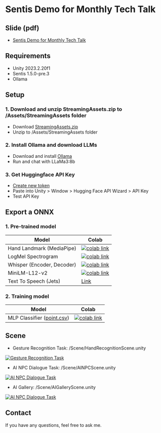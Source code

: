 # Sentis Demo for Monthly Tech Talk


## Slide (pdf) ###
- [Sentis Demo for Monthly Tech Talk](https://github.com/skykim/202407_TechTalk_SentisDemo/blob/main/Print%20of%2020240725_Unity%20Monthly%20Tech%20Talk_Unity%20Sentis.pdf)


## Requirements ##
- Unity 2023.2.20f1
- Sentis 1.5.0-pre.3
- Ollama


## Setup ##

### 1. Download and unzip StreamingAssets.zip to /Assets/StreamingAssets folder ###
- Download [StreamingAssets.zip](https://drive.google.com/file/d/1Bl4vNthQ9zQvw5SbgpgSmErCBWIFTWG9/view?usp=sharing)
- Unzip to /Assets/StreamingAssets folder

### 2. Install Ollama and download LLMs ###
- Download and install [Ollama](https://github.com/ollama/ollama)
- Run and chat with LLaMa3:8b

### 3. Get Huggingface API Key ###
- [Create new token](https://huggingface.co/settings/tokens)
- Paste into Unity > Window > Hugging Face API Wizard > API Key
- Test API Key


## Export a ONNX ##

### 1. Pre-trained model ###

| Model  | Colab |
| ------------- | ------------- |
| Hand Landmark (MediaPipe)  | <a href="https://colab.research.google.com/drive/1zWyOR1wk-idryt4xiWGxP3P6HsLZE3v4?usp=sharing"><img alt="colab link" src="https://colab.research.google.com/assets/colab-badge.svg" /></a>  |
| LogMel Spectrogram   | <a href="https://colab.research.google.com/drive/1AIH37wtF1WSU6AeZtFy_nG923cSAavmG?usp=sharing"><img alt="colab link" src="https://colab.research.google.com/assets/colab-badge.svg" /></a>  |
| Whisper (Encoder, Decoder)   | <a href="https://colab.research.google.com/drive/1byrBznenpFbIn4hRNHRFLIHXGhXq3nEU?usp=sharing"><img alt="colab link" src="https://colab.research.google.com/assets/colab-badge.svg" /></a>  |
| MiniLM-L12-v2   | <a href="https://colab.research.google.com/drive/1zjKi_6rzW-nGCfcvslKYSzSC-3QwJEw9?usp=sharing"><img alt="colab link" src="https://colab.research.google.com/assets/colab-badge.svg" /></a>  |
| Text To Speech (Jets) | [Link](https://github.com/Masao-Someki/espnet_onnx/) |

### 2. Training model  ###

| Model  | Colab |
| ------------- | ------------- |
| MLP Classifier ([point.csv](https://drive.google.com/file/d/1HK8jjfNpLGJqN469lV-q39ebKRovnRt0/view?usp=sharing))  | <a href="https://colab.research.google.com/drive/1e525r8m5fQ2ZbR0jNfJsX8ei-OdMqSQi?usp=sharing"><img alt="colab link" src="https://colab.research.google.com/assets/colab-badge.svg" /></a>  |


## Scene ##

- Gesture Recognition Task: /Scene/HandRecognitionScene.unity

[![Gesture Recognition Task](https://img.youtube.com/vi/ZUtc2hDuwk8/0.jpg)](https://www.youtube.com/watch?v=ZUtc2hDuwk8)
<!--![demo1-resize](https://github.com/user-attachments/assets/911687a2-f1f0-4956-950c-99c52997ac0f)-->

- AI NPC Dialogue Task: /Scene/AINPCScene.unity

[![AI NPC Dialogue Task](https://img.youtube.com/vi/7UCuDyzBuOM/0.jpg)](https://www.youtube.com/watch?v=7UCuDyzBuOM)
<!--![demo2-resize](https://github.com/user-attachments/assets/0c3fd6f3-e69c-455f-aad8-d20ed34b6d65)-->

- AI Gallery: /Scene/AIGalleryScene.unity

[![AI NPC Dialogue Task](https://img.youtube.com/vi/i4JvkoHogRo/0.jpg)](https://www.youtube.com/watch?v=i4JvkoHogRo)
<!--![demo3-resize](https://github.com/user-attachments/assets/c5580f7d-bad9-4325-8e54-ed4b56b54e11)-->


## Contact ##

If you have any questions, feel free to ask me.
